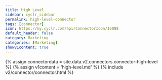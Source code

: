 ```yaml
---
title: High Level
sidebar: cyclr_sidebar
permalink: high-level-connector
tags: [connector]
icon: https://my.cyclr.com/api/ConnectorIcon/16088
default_header: false
category: Marketing
categories: [Marketing]
showv1content: true
---
```

{% assign connectordata = site.data.v2.connectors.connector-high-level %}
{% assign v1content = 'high-level.md' %}
{% include v2/connector/connector.html %}	